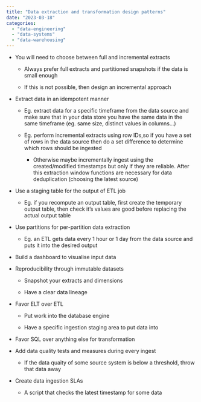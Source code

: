 ```yaml
---
title: "Data extraction and transformation design patterns"
date: "2023-03-18"
categories: 
  - "data-engineering"
  - "data-systems"
  - "data-warehousing"
---
```


- You will need to choose between full and incremental extracts
    - Always prefer full extracts and partitioned snapshots if the data is small enough
    
    - If this is not possible, then design an incremental approach

- Extract data in an idempotent manner
    - Eg. extract data for a specific timeframe from the data source and make sure that in your data store you have the same data in the same timeframe (eg. same size, distinct values in columns…)
    
    - Eg. perform incremental extracts using row IDs,so if you have a set of rows in the data source then do a set difference to determine which rows should be ingested
        - Otherwise maybe incrementally ingest using the created/modified timestamps but only if they are reliable. After this extraction window functions are necessary for data deduplication (choosing the latest source)

- Use a staging table for the output of ETL job
    - Eg. if you recompute an output table, first create the temporary output table, then check it’s values are good before replacing the actual output table

- Use partitions for per-partition data extraction
    - Eg. an ETL gets data every 1 hour or 1 day from the data source and puts it into the desired output

- Build a dashboard to visualise input data 

- Reproducibility through immutable datasets
    - Snapshot your extracts and dimensions
    
    - Have a clear data lineage

- Favor ELT over ETL
    - Put work into the database engine
    
    - Have a specific ingestion staging area to put data into

- Favor SQL over anything else for transformation

- Add data quality tests and measures during every ingest
    - If the data quaity of some source system is below a threshold, throw that data away

- Create data ingestion SLAs
    - A script that checks the latest timestamp for some data
